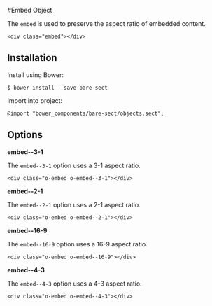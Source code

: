 #Embed Object

The `embed` is used to preserve the aspect ratio of embedded content.

    <div class="embed"></div>

## Installation

Install using Bower:

	$ bower install --save bare-sect

Import into project:

	@import "bower_components/bare-sect/objects.sect";

## Options

**embed--3-1**

The `embed--3-1` option uses a 3-1 aspect ratio.

    <div class="o-embed o-embed--3-1"></div>

**embed--2-1**

The `embed--2-1` option uses a 2-1 aspect ratio.

    <div class="o-embed o-embed--2-1"></div>

**embed--16-9**

The `embed--16-9` option uses a 16-9 aspect ratio.

    <div class="o-embed o-embed--16-9"></div>

**embed--4-3**

The `embed--4-3` option uses a 4-3 aspect ratio.

    <div class="o-embed o-embed--4-3"></div>
  
